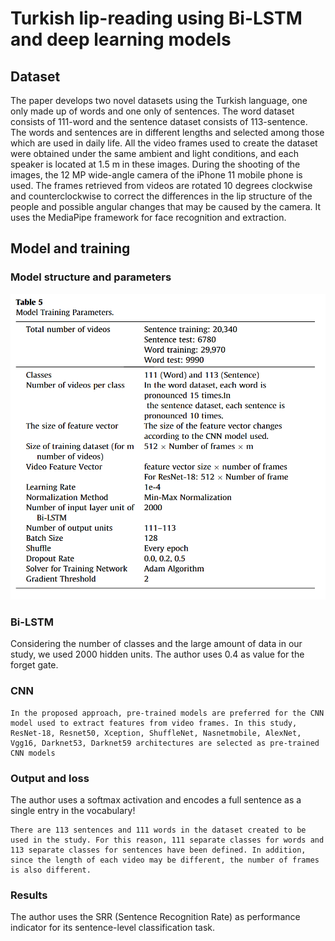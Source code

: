 # Turkish lip-reading using Bi-LSTM and deep learning models

## Dataset

The paper develops two novel datasets using the Turkish language, one only made up of words and one only of sentences. The word dataset consists of 111-word and the sentence dataset consists of 113-sentence.
The words and sentences are in different lengths and selected among those which are used in daily life. All the video frames used to create the dataset were obtained under the same ambient and light conditions, and each speaker is located at 1.5 m in these images. During the shooting of the images, the 12 MP wide-angle camera of the iPhone 11 mobile phone is used.
The frames retrieved from videos are rotated 10 degrees clockwise and counterclockwise to correct the differences in the lip structure of the people and possible angular changes that may be caused by the camera.
It uses the MediaPipe framework for face recognition and extraction.

## Model and training

### Model structure and parameters

![image](images/turkish-lip-reading-using-bi-lstm-and-deep-learning-models_1.png)

### Bi-LSTM

Considering the number of classes and the large amount of data in our study, we used 2000 hidden units.
The author uses 0.4 as value for the forget gate.

### CNN

    In the proposed approach, pre-trained models are preferred for the CNN model used to extract features from video frames. In this study, ResNet-18, Resnet50, Xception, ShuffleNet, Nasnetmobile, AlexNet, Vgg16, Darknet53, Darknet59 architectures are selected as pre-trained CNN models

### Output and loss

The author uses a softmax activation and encodes a full sentence as a single entry in the vocabulary!

    There are 113 sentences and 111 words in the dataset created to be used in the study. For this reason, 111 separate classes for words and 113 separate classes for sentences have been defined. In addition, since the length of each video may be different, the number of frames is also different.

### Results

The author uses the SRR (Sentence Recognition Rate) as performance indicator for its sentence-level classification task.
